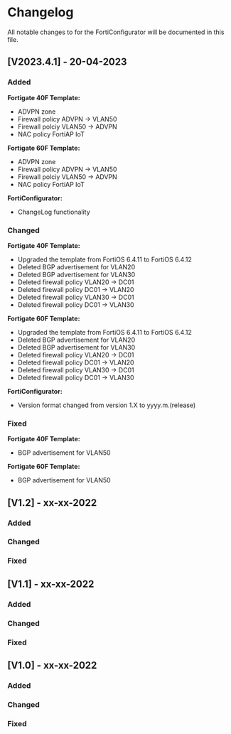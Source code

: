 # Changelog
All notable changes to for the FortiConfigurator will be documented in this file.

## [V2023.4.1] - 20-04-2023
 
### Added

**Fortigate 40F Template:**

- ADVPN zone
- Firewall policy ADVPN -> VLAN50
- Firewall polciy VLAN50 -> ADVPN
- NAC policy FortiAP IoT

**Fortigate 60F Template:**

- ADVPN zone
- Firewall policy ADVPN -> VLAN50
- Firewall polciy VLAN50 -> ADVPN
- NAC policy FortiAP IoT

**FortiConfigurator:**

- ChangeLog functionality
   
### Changed

**Fortigate 40F Template:**

- Upgraded the template from FortiOS 6.4.11 to FortiOS 6.4.12
- Deleted BGP advertisement for VLAN20
- Deleted BGP advertisement for VLAN30
- Deleted firewall policy VLAN20 -> DC01
- Deleted firewall policy DC01 -> VLAN20
- Deleted firewall policy VLAN30 -> DC01
- Deleted firewall policy DC01 -> VLAN30

**Fortigate 60F Template:**

- Upgraded the template from FortiOS 6.4.11 to FortiOS 6.4.12
- Deleted BGP advertisement for VLAN20
- Deleted BGP advertisement for VLAN30
- Deleted firewall policy VLAN20 -> DC01
- Deleted firewall policy DC01 -> VLAN20
- Deleted firewall policy VLAN30 -> DC01
- Deleted firewall policy DC01 -> VLAN30


**FortiConfigurator:**

- Version format changed from version 1.X to yyyy.m.(release)

### Fixed

**Fortigate 40F Template:**

- BGP advertisement for VLAN50

**Fortigate 60F Template:**

- BGP advertisement for VLAN50

## [V1.2] - xx-xx-2022
 
### Added
   
### Changed
 
### Fixed

## [V1.1] - xx-xx-2022
 
### Added
   
### Changed
 
### Fixed

## [V1.0] - xx-xx-2022
 
### Added
   
### Changed
 
### Fixed

